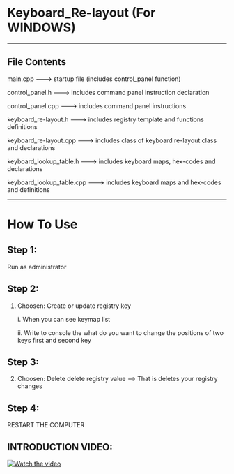 # Keyboard_Re-layout (For WINDOWS)
------------------------------------
## File Contents
main.cpp          ---> startup file (includes control_panel function)

control_panel.h      ---> includes command panel instruction declaration

control_panel.cpp    ---> includes command panel instructions

keyboard_re-layout.h    ---> includes registry template and functions definitions

keyboard_re-layout.cpp  ---> includes class of keyboard re-layout class and declarations

keyboard_lookup_table.h    ---> includes keyboard maps, hex-codes and declarations

keyboard_lookup_table.cpp  ---> includes keyboard maps and hex-codes and definitions

------------------------------------

# How To Use

## Step 1:

Run as administrator

## Step 2:

1) Choosen: Create or update registry key

    i. When you can see keymap list

    ii. Write to console the what do you want to change the positions of two keys first and second key

## Step 3:

2) Choosen: Delete delete registry value --> That is deletes your registry changes

## Step 4:

RESTART THE COMPUTER

## INTRODUCTION VIDEO:

[![Watch the video](https://github.com/user-attachments/assets/3876f149-02c3-4859-908a-3a14d780d62f)](https://github.com/user-attachments/assets/3876f149-02c3-4859-908a-3a14d780d62f)









